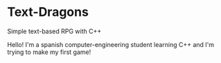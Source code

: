 # Text-Dragons
Simple text-based RPG with C++

Hello! I'm a spanish computer-engineering student learning C++ and I'm trying to make my first game!
